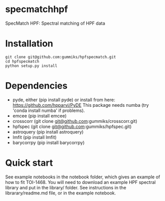 # specmatchhpf
SpecMatch HPF: Spectral matching of HPF data

# Installation

```
git clone git@github.com:gummiks/hpfspecmatch.git
cd hpfspecmatch
python setup.py install
```

# Dependencies 

- pyde, either (pip install pyde) or install from here: https://github.com/hpparvi/PyDE This package needs numba (try 'conda install numba' if problems).
- emcee (pip install emcee)
- crosscorr (git clone git@github.com:gummiks/crosscorr.git)
- hpfspec (git clone git@github.com:gummiks/hpfspec.git)
- astroquery (pip install astroquery)
- lmfit (pip install lmfit)
- barycorrpy (pip install barycorrpy)

# Quick start
See example notebooks in the notebook folder, which gives an example of how to fit TOI-1468.
You will need to download an example HPF spectral library and put in the library/ folder. 
See instructions in the librarary/readme.md file, or in the example notebook.
